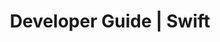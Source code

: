 ---
title: Developer Guide | Swift
description: Swift Developer Guide
menu:
  product_swift_0.5.1:
    identifier: developer-guide
    name: Developer Guide
    parent: setup
    weight: 25
menu_name: product_swift_0.5.1
---